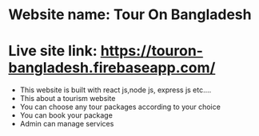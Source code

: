 # Website name: Tour On Bangladesh

# Live site link: https://touron-bangladesh.firebaseapp.com/

* This website is built with react js,node js, express js etc....
* This about a tourism website
* You can choose any tour packages according to your choice
* You can book your package
* Admin can manage services